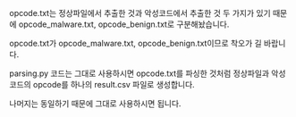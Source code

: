 opcode.txt는 정상파일에서 추출한 것과 악성코드에서 추출한 것 두 가지가 있기 때문에 opcode_malware.txt, opcode_benign.txt로 구분해놨습니다.

opcode.txt가 opcode_malware.txt, opcode_benign.txt이므로 착오가 길 바랍니다.

parsing.py 코드는 그대로 사용하시면 opcode.txt를 파싱한 것처럼 정상파일과 악성코드의 opcode를 하나의 result.csv 파일로 생성합니다.

나머지는 동일하기 때문에 그대로 사용하시면 됩니다. 
